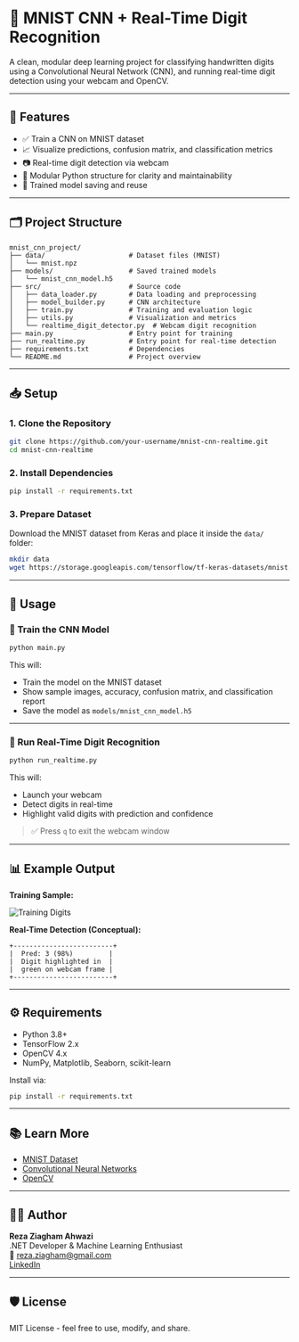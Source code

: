 # 🧠 MNIST CNN + Real-Time Digit Recognition

A clean, modular deep learning project for classifying handwritten digits using a Convolutional Neural Network (CNN), and running real-time digit detection using your webcam and OpenCV.

---

## 📌 Features

- ✅ Train a CNN on MNIST dataset
- 📈 Visualize predictions, confusion matrix, and classification metrics
- 📷 Real-time digit detection via webcam
- 🧼 Modular Python structure for clarity and maintainability
- 💾 Trained model saving and reuse

---

## 🗂️ Project Structure

```
mnist_cnn_project/
├── data/                     # Dataset files (MNIST)
│   └── mnist.npz
├── models/                   # Saved trained models
│   └── mnist_cnn_model.h5
├── src/                      # Source code
│   ├── data_loader.py        # Data loading and preprocessing
│   ├── model_builder.py      # CNN architecture
│   ├── train.py              # Training and evaluation logic
│   ├── utils.py              # Visualization and metrics
│   └── realtime_digit_detector.py  # Webcam digit recognition
├── main.py                   # Entry point for training
├── run_realtime.py           # Entry point for real-time detection
├── requirements.txt          # Dependencies
└── README.md                 # Project overview
```

---

## 📥 Setup

### 1. Clone the Repository

```bash
git clone https://github.com/your-username/mnist-cnn-realtime.git
cd mnist-cnn-realtime
```

### 2. Install Dependencies

```bash
pip install -r requirements.txt
```

### 3. Prepare Dataset

Download the MNIST dataset from Keras and place it inside the `data/` folder:

```bash
mkdir data
wget https://storage.googleapis.com/tensorflow/tf-keras-datasets/mnist.npz -P data/
```

---

## 🚀 Usage

### 🧠 Train the CNN Model

```bash
python main.py
```

This will:
- Train the model on the MNIST dataset
- Show sample images, accuracy, confusion matrix, and classification report
- Save the model as `models/mnist_cnn_model.h5`

---

### 🎥 Run Real-Time Digit Recognition

```bash
python run_realtime.py
```

This will:
- Launch your webcam
- Detect digits in real-time
- Highlight valid digits with prediction and confidence

> ✅ Press `q` to exit the webcam window

---

## 📊 Example Output

**Training Sample:**

![Training Digits](https://upload.wikimedia.org/wikipedia/commons/2/27/MnistExamples.png)

**Real-Time Detection (Conceptual):**

```
+-------------------------+
|  Pred: 3 (98%)         |
|  Digit highlighted in  |
|  green on webcam frame |
+-------------------------+
```

---

## ⚙️ Requirements

- Python 3.8+
- TensorFlow 2.x
- OpenCV 4.x
- NumPy, Matplotlib, Seaborn, scikit-learn

Install via:

```bash
pip install -r requirements.txt
```

---

## 📚 Learn More

- [MNIST Dataset](http://yann.lecun.com/exdb/mnist/)
- [Convolutional Neural Networks](https://cs231n.github.io/convolutional-networks/)
- [OpenCV](https://opencv.org/)

---

## 🧑‍💻 Author

**Reza Ziagham Ahwazi**  
.NET Developer & Machine Learning Enthusiast  
📧 reza.ziagham@gmail.com  
[LinkedIn](https://www.linkedin.com/in/reza-ziagham-ahvazi-407a25214)

---

## 🛡 License

MIT License - feel free to use, modify, and share.
